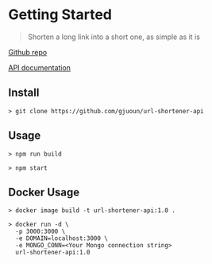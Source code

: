# Getting Started

> Shorten a long link into a short one, as simple as it is

[Github repo](https://github.com/gjuoun/url-shortener-api)

[API documentation](https://stoplight.io/p/docs/gh/gjuoun/url-shortener-api)

## Install

    > git clone https://github.com/gjuoun/url-shortener-api

## Usage

    > npm run build

    > npm start

## Docker Usage

    > docker image build -t url-shortener-api:1.0 .

    > docker run -d \
      -p 3000:3000 \
      -e DOMAIN=localhost:3000 \
      -e MONGO_CONN=<Your Mongo connection string>
      url-shortener-api:1.0

